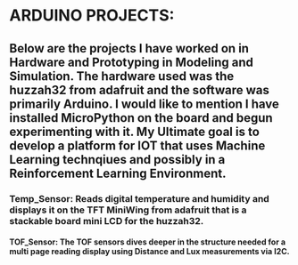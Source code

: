 # ARDUINO PROJECTS:

## Below are the projects I have worked on in Hardware and Prototyping in Modeling and Simulation. The hardware used was the huzzah32 from adafruit and the software was primarily Arduino. I would like to mention I have installed MicroPython on the board and begun experimenting with it. My Ultimate goal is to develop a platform for IOT that uses Machine Learning technqiues and possibly in a Reinforcement Learning Environment. 
### Temp_Sensor: Reads digital temperature and humidity and displays it on the TFT MiniWing from adafruit that is a stackable board mini LCD for the huzzah32. 
#### TOF_Sensor: The TOF sensors dives deeper in the structure needed for a multi page reading display using Distance and Lux measurements via I2C. 
